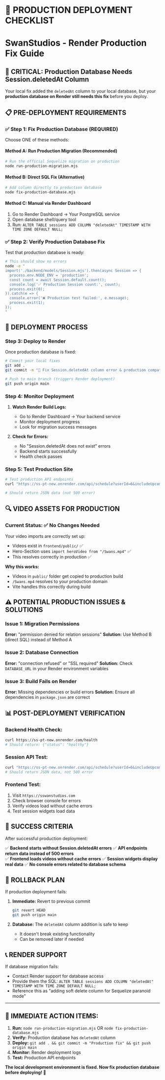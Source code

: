 # 🚀 PRODUCTION DEPLOYMENT CHECKLIST
# SwanStudios - Render Production Fix Guide

## 🚨 CRITICAL: Production Database Needs Session.deletedAt Column

Your local fix added the `deletedAt` column to your local database, but your **production database on Render still needs this fix** before you deploy.

## 📋 PRE-DEPLOYMENT REQUIREMENTS

### ✅ **Step 1: Fix Production Database** (REQUIRED)

Choose ONE of these methods:

#### **Method A: Run Production Migration (Recommended)**
```bash
# Run the official Sequelize migration on production
node run-production-migration.mjs
```

#### **Method B: Direct SQL Fix (Alternative)**
```bash
# Add column directly to production database
node fix-production-database.mjs
```

#### **Method C: Manual via Render Dashboard**
1. Go to Render Dashboard → Your PostgreSQL service
2. Open database shell/query tool
3. Run: `ALTER TABLE sessions ADD COLUMN "deletedAt" TIMESTAMP WITH TIME ZONE DEFAULT NULL;`

### ✅ **Step 2: Verify Production Database Fix**

Test that production database is ready:
```bash
# This should show no errors
node -e "
import('./backend/models/Session.mjs').then(async Session => {
  process.env.NODE_ENV = 'production';
  const count = await Session.default.count();
  console.log('✅ Production Session count:', count);
  process.exit(0);
}).catch(e => {
  console.error('❌ Production test failed:', e.message);
  process.exit(1);
});
"
```

## 🚀 DEPLOYMENT PROCESS

### **Step 3: Deploy to Render**

Once production database is fixed:

```bash
# Commit your local fixes
git add .
git commit -m "🔧 Fix Session.deletedAt column error & production compatibility"

# Push to main branch (triggers Render deployment)
git push origin main
```

### **Step 4: Monitor Deployment**

1. **Watch Render Build Logs:**
   - Go to Render Dashboard → Your backend service
   - Monitor deployment progress
   - Look for migration success messages

2. **Check for Errors:**
   - No "Session.deletedAt does not exist" errors
   - Backend starts successfully
   - Health check passes

### **Step 5: Test Production Site**

```bash
# Test production API endpoints
curl "https://ss-pt-new.onrender.com/api/schedule?userId=6&includeUpcoming=true"

# Should return JSON data (not 500 error)
```

## 🔍 VIDEO ASSETS FOR PRODUCTION

### **Current Status:** ✅ **No Changes Needed**

Your video imports are correctly set up:
- Videos exist in `frontend/public/` ✅
- Hero-Section uses `import heroVideo from "/Swans.mp4"` ✅
- This resolves correctly in production ✅

**Why this works:**
- Videos in `public/` folder get copied to production build
- `/Swans.mp4` resolves to your production domain
- Vite handles this correctly during build

## ⚠️ POTENTIAL PRODUCTION ISSUES & SOLUTIONS

### **Issue 1: Migration Permissions**
**Error:** "permission denied for relation sessions"
**Solution:** Use Method B (direct SQL) instead of Method A

### **Issue 2: Database Connection**
**Error:** "connection refused" or "SSL required"
**Solution:** Check `DATABASE_URL` in your Render environment variables

### **Issue 3: Build Fails on Render**
**Error:** Missing dependencies or build errors
**Solution:** Ensure all dependencies in `package.json` are correct

## 📊 POST-DEPLOYMENT VERIFICATION

### **Backend Health Check:**
```bash
curl https://ss-pt-new.onrender.com/health
# Should return: {"status": "healthy"}
```

### **Session API Test:**
```bash
curl "https://ss-pt-new.onrender.com/api/schedule?userId=6&includeUpcoming=true"
# Should return JSON data, not 500 error
```

### **Frontend Test:**
1. Visit `https://sswanstudios.com`
2. Check browser console for errors
3. Verify videos load without cache errors
4. Test session widgets load data

## 🎯 SUCCESS CRITERIA

After successful production deployment:

✅ **Backend starts without Session.deletedAt errors**
✅ **API endpoints return data instead of 500 errors**  
✅ **Frontend loads videos without cache errors**
✅ **Session widgets display real data**
✅ **No console errors related to database schema**

## 🚨 ROLLBACK PLAN

If production deployment fails:

1. **Immediate:** Revert to previous commit
   ```bash
   git revert HEAD
   git push origin main
   ```

2. **Database:** The `deletedAt` column addition is safe to keep
   - It doesn't break existing functionality
   - Can be removed later if needed

## 📞 RENDER SUPPORT

If database migration fails:
- Contact Render support for database access
- Provide them the SQL: `ALTER TABLE sessions ADD COLUMN "deletedAt" TIMESTAMP WITH TIME ZONE DEFAULT NULL;`
- Reference this as "adding soft delete column for Sequelize paranoid mode"

---

## 🎯 **IMMEDIATE ACTION ITEMS:**

1. **Run:** `node run-production-migration.mjs` OR `node fix-production-database.mjs`
2. **Verify:** Production database has `deletedAt` column
3. **Deploy:** `git add . && git commit -m "Production fix" && git push origin main`
4. **Monitor:** Render deployment logs
5. **Test:** Production API endpoints

**The local development environment is fixed. Now fix production database before deploying! 🚀**
